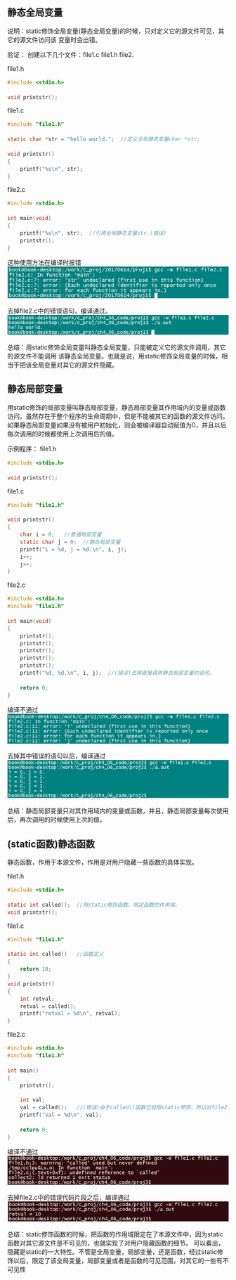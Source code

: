 ## 静态全局变量

说明：static修饰全局变量(静态全局变量)的时候，只对定义它的源文件可见，其它的源文件访问该
变量时会出错。

验证：
创建以下几个文件：file1.c file1.h file2.

file1.h
```c
#include <stdio.h>

void printstr();
```

file1.c
```c
#include "file1.h"

static char *str = "hello world.";  //定义全局静态变量char *str;

void printstr()
{
    printf("%s\n", str);
}
```

file2.c
```c
#include <stdio.h>

int main(void)
{
    printf("%s\n", str);  //引用全局静态变量str.(错误)
    printstr();
}
```

这种使用方法在编译时报错
![20170614_ch4_06_1](/images/chapter4/20170614_ch4_06_1.png)

去掉file2.c中的错误语句，编译通过。
![20170614_ch4_06_2](/images/chapter4/20170614_ch4_06_2.png)

总结：用static修饰全局变量叫静态全局变量，只能被定义它的源文件调用，其它的源文件不能调用
该静态全局变量。也就是说，用static修饰全局变量的时候，相当于把该全局变量对其它的源文件隐藏。

## 静态局部变量

用static修饰的局部变量叫静态局部变量，静态局部变量其作用域内的变量或函数访问。虽然存在于整个程序的生命周期中，但是不能被其它的函数的源文件访问。如果静态局部变量如果没有被用户初始化，则会被编译器自动赋值为0，并且以后每次调用的时候都使用上次调用后的值。

示例程序：
file1.h
```c
#include <stdio.h>

void printstr();
```

file1.c
```c
#include "file1.h"

void printstr()
{
    char i = 0;   //普通局部变量
    static char j = 0;  //静态局部变量
    printf("i = %d, j = %d.\n", i, j);
    i++;
    j++;
}
```

file2.c
```c
#include <stdio.h>
#include "file1.h"

int main(void)
{
    printstr();
    printstr();
    printstr();
    printstr();
    printstr();
    printf("%d, %d.\n", i, j);  //(错误)去掉直接调用静态局部变量的语句。

    return 0;
}
```

编译不通过
![20170614_ch4_06_3](/images/chapter4/20170614_ch4_06_3.png)

去掉其中错误的语句以后，编译通过
![20170614_ch4_06_4](/images/chapter4/20170614_ch4_06_4.png)

总结：静态局部变量只对其作用域内的变量或函数，并且，静态局部变量每次使用后，再次调用的时候使用上次的值。

## (static函数)静态函数

静态函数，作用于本源文件，作用是对用户隐藏一些函数的具体实现。

file1.h
```c
#include <stdio.h>

static int called();  //用static修饰函数，限定函数的作用域。
void printstr();
```
file1.c
```c
#include "file1.h"

static int called()   //函数定义
{
    return 10;
}
void printstr()
{
    int retval;
    retval = called();
    printf("retval = %d\n", retval);
}
```
file2.c
```c
#include <stdio.h>
#include "file1.h"

int main()
{
    printstr();

    int val;
    val = called();   //(错误)由于called()函数已经用static修饰，所以对file2.c文件不可见，
    printf("val = %d\n", val);

    return 0;
}
```

编译不通过
![20170614_ch4_06_5](/images/chapter4/20170614_ch4_06_5.png)

去掉file2.c中的错误代码片段之后，编译通过
![20170614_ch4_06_6](/images/chapter4/20170614_ch4_06_6.png)

总结：static修饰函数的时候，把函数的作用域限定在了本源文件中，因为static函数对其它源文件是不可见的，也就实现了对用户隐藏函数的细节。
可以看出，隐藏是static的一大特性。不管是全局变量，局部变量，还是函数，经过static修饰以后，限定了该全局变量，局部变量或者是函数的可见范围，对其它的一些有不可见性
